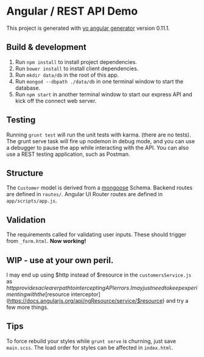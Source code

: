 # Angular / REST API Demo

This project is generated with [yo angular generator](https://github.com/yeoman/generator-angular)
version 0.11.1.

## Build & development
1. Run `npm install` to install project dependencies.
2. Run `bower install` to install client dependencies.
3. Run `mkdir data/db` in the root of this app.
4. Run `mongod --dbpath ./data/db` in one terminal window to start the database.
5. Run `npm start` in another terminal window to start our express API and kick off the connect web server.

## Testing

Running `grunt test` will run the unit tests with karma. (there are no tests). The grunt serve task will fire up nodemon in debug mode, and you can use a debugger to pause the app while interacting with the API. You can also use a REST testing application, such as Postman.

## Structure

The `Customer` model is derived from a [mongoose](http://mongoosejs.com/docs/api.html) Schema. Backend routes are defined in `routes/`. Angular UI Router routes are defined in `app/scripts/app.js`.

## Validation

The requirements called for validating user inputs. These should trigger from `_form.html`. **Now working!**

## WIP - use at your own peril.

I may end up using $http instead of $resource in the `customersService.js` as $http provides a clearer path to intercepting API errors. I may just need to keep experimenting with the [$resource interceptor](https://docs.angularjs.org/api/ngResource/service/$resource) and try a few more things.

## Tips

To force rebuild your styles while `grunt serve` is churning, just save `main.scss`. The load order for styles can be affected in `index.html`.
